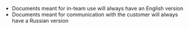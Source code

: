 - Documents meant for in-team use will always have an English version
- Documents meant for communication with the customer will always have a Russian version